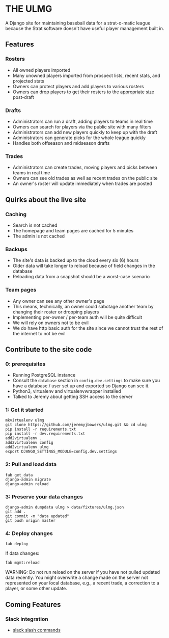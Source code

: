 # THE ULMG
A Django site for maintaining baseball data for a strat-o-matic league because the Strat software doesn't have useful player management built in.

## Features
### Rosters
* All owned players imported
* Many unowned players imported from prospect lists, recent stats, and projected stats
* Owners can protect players and add players to various rosters
* Owners can drop players to get their rosters to the appropriate size post-draft

### Drafts
* Administrators can run a draft, adding players to teams in real time
* Owners can search for players via the public site with many filters
* Administrators can add new players quickly to keep up with the draft
* Administrators can generate picks for the whole league quickly
* Handles both offseason and midseason drafts

### Trades
* Administrators can create trades, moving players and picks between teams in real time
* Owners can see old trades as well as recent trades on the public site
* An owner's roster will update immediately when trades are posted

## Quirks about the live site
### Caching
* Search is not cached
* The homepage and team pages are cached for 5 minutes
* The admin is not cached

### Backups
* The site's data is backed up to the cloud every six (6) hours
* Older data will take longer to reload because of field changes in the database
* Reloading data from a snapshot should be a worst-case scenario

### Team pages
* Any owner can see any other owner's page
* This means, technically, an owner could sabotage another team by changing their roster or dropping players
* Implementing per-owner / per-team auth will be quite difficult
* We will rely on owners not to be evil
* We do have http basic auth for the site since we cannot trust the rest of the internet to not be evil

## Contribute to the site code
### 0: prerequisites
* Running PostgreSQL instance
* Consult the `database` section in `config.dev.settings` to make sure you have a database / user set up and exported so Django can see it.
* Python3, virtualenv and virtualenvwrapper installed
* Talked to Jeremy about getting SSH access to the server

### 1: Get it started
```
mkvirtualenv ulmg
git clone https://github.com/jeremyjbowers/ulmg.git && cd ulmg
pip install -r requirements.txt
pip install -r dev.requirements.txt
add2virtualenv .
add2virtualenv config
add2virtualenv ulmg
export DJANGO_SETTINGS_MODULE=config.dev.settings
```

### 2: Pull and load data
```
fab get_data
django-admin migrate
django-admin reload
```

### 3: Preserve your data changes
```
django-admin dumpdata ulmg > data/fixtures/ulmg.json
git add .
git commit -m "data updated"
git push origin master
```

### 4: Deploy changes
```
fab deploy
```

If data changes:
```
fab mgmt:reload
```
WARNING: Do not run reload on the server if you have not pulled updated data recently. You might overwrite a change made on the server not represented on your local database, e.g., a recent trade, a correction to a player, or some other update.


## Coming Features
### Slack integration
* [slack slash commands](https://api.slack.com/slash-commands)